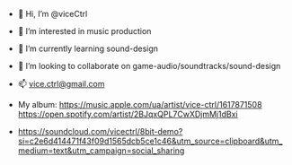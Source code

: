 - 👋 Hi, I’m @viceCtrl
- 👀 I’m interested in music production
- 🌱 I’m currently learning sound-design
- 💞️ I’m looking to collaborate on game-audio/soundtracks/sound-design
- 📫 vice.ctrl@gmail.com
- My album:  https://music.apple.com/ua/artist/vice-ctrl/1617871508
             https://open.spotify.com/artist/2BJqxQPL7CwXDjmMj1dBxi

- https://soundcloud.com/vicectrl/8bit-demo?si=c2e6d414471f43f09d1565dcb5ce1c46&utm_source=clipboard&utm_medium=text&utm_campaign=social_sharing

<!---
ViceCtrl/ViceCtrl is a ✨ special ✨ repository because its `README.md` (this file) appears on your GitHub profile.
You can click the Preview link to take a look at your changes.
--->
